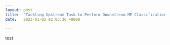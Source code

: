 ```yaml
---
layout: post
title:  "Tackling Upstream Task to Perform Downstream ME Classification"
date:   2023-01-02 02:03:36 +0800

---	
```

test